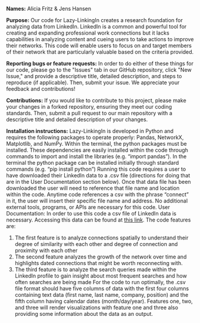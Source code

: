 **Names:** Alicia Fritz & Jens Hansen

**Purpose:** Our code for Lazy-LinkingIn creates a research foundation for analyzing data from LinkedIn. LinkedIn is a common and powerful tool for creating and expanding professional work connections but it lacks capabilities in analyzing content and cueing users to take actions to improve their networks. This code will enable users to focus on and target members of their network that are particularly valuable based on the criteria provided.

**Reporting bugs or feature requests:** In order to do either of these things for our code, please go to the "Issues" tab in our GitHub repository, click "New Issue," and provide a descriptive title, detailed description, and steps to reproduce (if applicable). Then, submit your issue. We appreciate your feedback and contributions!

**Contributions:** If you would like to contribute to this project, please make your changes in a forked repository, ensuring they meet our coding standards. Then, submit a pull request to our main repository with a descriptive title and detailed description of your changes.

**Installation instructions:** Lazy-LinkingIn is developed in Python and requires the following packages to operate properly: Pandas, NetworkX, Matplotlib, and NumPy. Within the terminal, the python packages must be installed. These dependencies are easily installed within the code through commands to import and install the libraries (e.g. “import pandas”). In the terminal the python package can be installed initially through standard commands (e.g. “pip install python”) Running this code requires a user to have downloaded their LinkedIn data to a .csv file (directions for doing that are in the User Documentation section below). Once that data file has been downloaded the user will need to reference that file name and location within the code. Anytime code references a csv with the phrase “connect” in it, the user will insert their specific file name and address. No additional external tools, programs, or APIs are necessary for this code.
User Documentation:  In order to use this code a csv file of LinkedIn data is necessary. Accessing this data can be found at [this link]( https://www.linkedin.com/help/linkedin/answer/a1339364/downloading-your-account-data).
The code features are:
  1. The first feature is to analyze connections spatially to understand their degree of similarity with each other and degree of connection and proximity with each other
  2. The second feature analyzes the growth of the network over time and highlights dated connections that might be worth reconnecting with.
  3. The third feature is to analyze the search queries made within the LinkedIn profile to gain insight about most frequent searches and how often searches are being made 
For the code to run optimally, the .csv file format should have five columns of data with the first four columns containing text data (first name, last name, company, position) and the fifth column having calendar dates (month/day/year). Features one, two, and three will render visualizations with feature one and three also providing some information about the data as an output.
